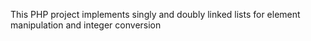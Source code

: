 This PHP project implements singly and doubly linked lists for element manipulation and integer conversion
